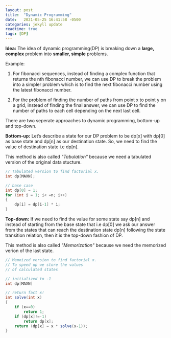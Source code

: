 ```yaml
---
layout: post
title:  "Dynamic Programming"
date:   2021-05-25 16:41:58 -0500
categories: jekyll update
readtime: true
tags: [DP]
---
```

**Idea:** The idea of dynamic programming(DP) is breaking down a **large, complex** problem into **smaller, simple** problems. 

Example: 

1. For fibonacci sequences, instead of finding a complex function that returns the nth fibonacci number, we can use DP to break the problem into a simpler problem which is to find the next fibonacci number using the latest fibonacci number.

2. For the problem of finding the number of paths from point x to point y on a grid, instead of finding the final answer, we can use DP to find the number of paths to each cell depending on the next last cell. 

There are two seperate approaches to dynamic programming, bottom-up and top-down. 

**Bottom-up:** Let’s describe a state for our DP problem to be dp[x] with dp[0] as base state and dp[n] as our destination state. So,  we need to find the value of destination state i.e dp[n]. 

This method is also called *"Tabulation"* because we need a tabulated version of the original data stucture.

```java
// Tabulated version to find factorial x.
int dp[MAXN];

// base case
int dp[0] = 1;
for (int i = 1; i< =n; i++)
{
    dp[i] = dp[i-1] * i;
}
```

**Top-down:** If we need to find the value for some state say dp[n] and instead of starting from the base state that i.e dp[0] we ask our answer from the states that can reach the destination state dp[n] following the state transition relation, then it is the top-down fashion of DP. 

This method is also called *"Memorization"* because we need the memorized verion of the last state.

```java
// Memoized version to find factorial x.
// To speed up we store the values
// of calculated states

// initialized to -1
int dp[MAXN]

// return fact x!
int solve(int x)
{
    if (x==0)
        return 1;
    if (dp[x]!=-1)
        return dp[x];
    return (dp[x] = x * solve(x-1));
}
```




